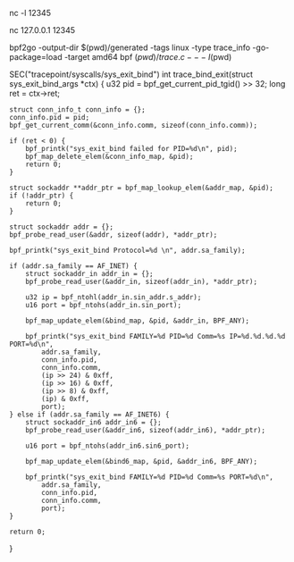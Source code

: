 

nc -l 12345

nc 127.0.0.1 12345



bpf2go -output-dir $(pwd)/generated -tags linux -type trace_info -go-package=load -target amd64 bpf $(pwd)/trace.c -- -I$(pwd)

SEC("tracepoint/syscalls/sys_exit_bind")
int trace_bind_exit(struct sys_exit_bind_args *ctx) {
    u32 pid = bpf_get_current_pid_tgid() >> 32;
    long ret = ctx->ret;

    struct conn_info_t conn_info = {};
    conn_info.pid = pid;
    bpf_get_current_comm(&conn_info.comm, sizeof(conn_info.comm));

    if (ret < 0) {
        bpf_printk("sys_exit_bind failed for PID=%d\n", pid);
        bpf_map_delete_elem(&conn_info_map, &pid);
        return 0;
    }

    struct sockaddr **addr_ptr = bpf_map_lookup_elem(&addr_map, &pid);
    if (!addr_ptr) {
        return 0;
    }

    struct sockaddr addr = {};
    bpf_probe_read_user(&addr, sizeof(addr), *addr_ptr);  

    bpf_printk("sys_exit_bind Protocol=%d \n", addr.sa_family);  

    if (addr.sa_family == AF_INET) {
        struct sockaddr_in addr_in = {};
        bpf_probe_read_user(&addr_in, sizeof(addr_in), *addr_ptr);

        u32 ip = bpf_ntohl(addr_in.sin_addr.s_addr);
        u16 port = bpf_ntohs(addr_in.sin_port);

        bpf_map_update_elem(&bind_map, &pid, &addr_in, BPF_ANY);

        bpf_printk("sys_exit_bind FAMILY=%d PID=%d Comm=%s IP=%d.%d.%d.%d PORT=%d\n",
            addr.sa_family,
            conn_info.pid,
            conn_info.comm,
            (ip >> 24) & 0xff,
            (ip >> 16) & 0xff,
            (ip >> 8) & 0xff,
            (ip) & 0xff,
            port);  
    } else if (addr.sa_family == AF_INET6) {
        struct sockaddr_in6 addr_in6 = {};
        bpf_probe_read_user(&addr_in6, sizeof(addr_in6), *addr_ptr);

        u16 port = bpf_ntohs(addr_in6.sin6_port);

        bpf_map_update_elem(&bind6_map, &pid, &addr_in6, BPF_ANY);

        bpf_printk("sys_exit_bind FAMILY=%d PID=%d Comm=%s PORT=%d\n",
            addr.sa_family,
            conn_info.pid,
            conn_info.comm,
            port);  
    }
  
    return 0;
}



